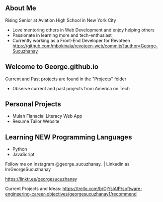 ## About Me
Rising Senior at Aviation High School in New York City
- Love mentoring others in Web Development and enjoy helping others
- Passionate in learning more and tech-enthusiast
- Currently working as a Front-End Developer for Revoteen
https://github.com/mbokinala/revoteen-web/commits?author=George-Sucuzhanay

## Welcome to George.github.io
Current and Past projects are found in the "Projects" folder
- Observe current and past projects from America on Tech

## Personal Projects
- Mulah Fianacial Literacy Web App
- Resume Tailor Website

## Learning NEW Programming Languages
- Python
- JavaScript

<p>Follow me on Instagram @george_sucuzhanay_  |  Linkedin as ln/GeorgeSucuzhanay </p>

https://linktr.ee/georgesucuzhanay

Current Projects and Ideas:
https://trello.com/b/OjYslAIP/software-engineering-career-objectives/georgesucuzhanay1/recommend

